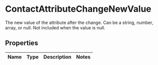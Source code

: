 

# ContactAttributeChangeNewValue

The new value of the attribute after the change. Can be a string, number, array, or null. Not included when the value is null.

## Properties

| Name | Type | Description | Notes |
|------------ | ------------- | ------------- | -------------|



